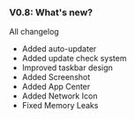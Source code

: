 ### V0.8: What's new?
All changelog
- Added auto-updater
- Added update check system
- Improved taskbar design
- Added Screenshot
- Added App Center
- Added Network Icon
- Fixed Memory Leaks
